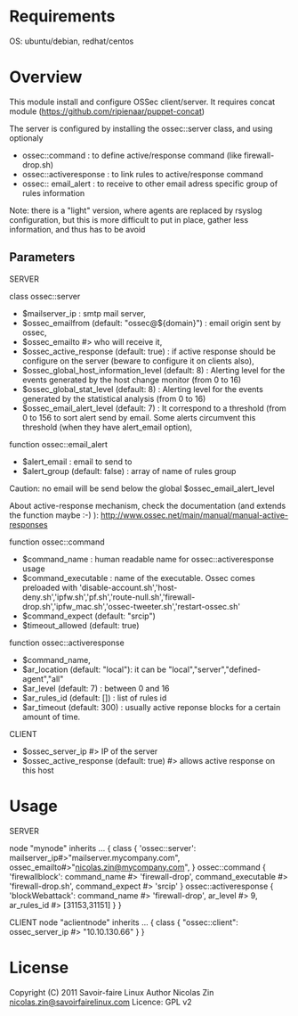 # Requirements

OS: ubuntu/debian, redhat/centos


# Overview

This module install and configure OSSec client/server.
It requires concat module (https://github.com/ripienaar/puppet-concat)

The server is configured by installing the ossec::server class, and using optionaly
* ossec::command        : to define active/response command (like firewall-drop.sh)
* ossec::activeresponse : to link rules to active/response command
* ossec:: email_alert   : to receive to other email adress specific group of rules information


Note: there is a "light" version, where agents are replaced by rsyslog configuration, but this is more difficult to put in place, gather less information, and thus has to be avoid

## Parameters

SERVER

class ossec::server
* $mailserver_ip	:  smtp mail server,
* $ossec_emailfrom (default: "ossec@${domain}") : email origin sent by ossec,
* $ossec_emailto    #> who will receive it,
* $ossec_active_response (default: true) :  if active response should be configure on the server (beware to configure it on clients also),
* $ossec_global_host_information_level (default: 8) : Alerting level for the events generated by the host change monitor (from 0 to 16)
* $ossec_global_stat_level (default: 8) : Alerting level for the events generated by the statistical analysis (from 0 to 16)	
* $ossec_email_alert_level (default: 7) : It correspond to a threshold (from 0 to 156 to sort alert send by email. Some alerts circumvent this threshold (when they have alert_email option),



function ossec::email_alert
* $alert_email        : email to send to
* $alert_group (default: false) : array of name of rules group 

Caution: no email will be send below the global $ossec_email_alert_level


About active-response mechanism, check the documentation (and extends the function maybe :-) ): http://www.ossec.net/main/manual/manual-active-responses

function ossec::command
* $command_name        : human readable name for ossec::activeresponse usage
* $command_executable  : name of the executable. Ossec comes preloaded with 'disable-account.sh','host-deny.sh','ipfw.sh','pf.sh','route-null.sh','firewall-drop.sh','ipfw_mac.sh','ossec-tweeter.sh','restart-ossec.sh'
* $command_expect     (default: "srcip")
* $timeout_allowed    (default: true)

function ossec::activeresponse
* $command_name,
* $ar_location     (default: "local"): it can be "local","server","defined-agent","all"
* $ar_level        (default: 7)      : between 0 and 16
* $ar_rules_id     (default: [])     : list of rules id
* $ar_timeout      (default: 300)    : usually active reponse blocks for a certain amount of time.



CLIENT
* $ossec_server_ip #> IP of the server
* $ossec_active_response (default: true) #> allows active response on this host

# Usage

SERVER

  node "mynode" inherits ... {
    class { 'ossec::server':
		mailserver_ip#>"mailserver.mycompany.com",
        ossec_emailto#>"nicolas.zin@mycompany.com",
    }
    ossec::command { 'firewallblock': command_name #> 'firewall-drop', command_executable #> 'firewall-drop.sh', command_expect #> 'srcip' }
    ossec::activeresponse { 'blockWebattack': command_name #> 'firewall-drop', ar_level #> 9, ar_rules_id #> [31153,31151] }
  }

CLIENT
  node "aclientnode" inherits ... {
	class { "ossec::client":
        ossec_server_ip #> "10.10.130.66"
    }
  }


# License

 Copyright (C) 2011 Savoir-faire Linux
 Author Nicolas Zin <nicolas.zin@savoirfairelinux.com>
 Licence: GPL v2


